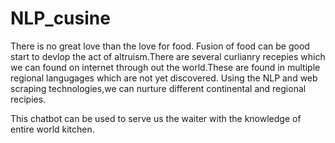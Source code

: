 # NLP_cusine

There is no great love than the love for food.
Fusion of food can be good start to devlop the act of altruism.There are several curlianry recepies which we can found on internet
through out the world.These are found in multiple regional langugages which are not yet discovered.
Using the NLP and web scraping technologies,we can nurture different continental and regional recipies.

This chatbot can be used to serve us the waiter with the knowledge of entire world kitchen.




